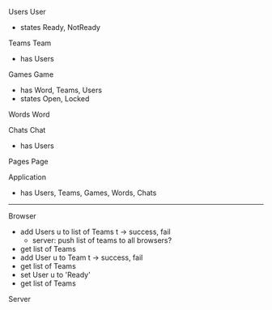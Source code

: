 


Users
User
- states Ready, NotReady

Teams
Team
- has Users

Games
Game
- has Word, Teams, Users
- states Open, Locked

Words
Word

Chats
Chat
- has Users

Pages
Page

Application
- has Users, Teams, Games, Words, Chats

---

Browser

- add Users u to list of Teams t -> success, fail
    - server:  push list of teams to all browsers?
- get list of Teams
- add User u to Team t -> success, fail
- get list of Teams
- set User u to 'Ready'
- get list of Teams


Server
